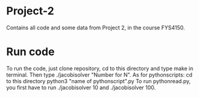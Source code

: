 # Project-2
Contains all code and some data from Project 2, in the course FYS4150. 


# Run code
To run the code, just clone repository, cd to this directory and type make in terminal. 
Then type ./jacobisolver "Number for N". 
As for pythonscripts: 
cd to this directory 
python3 "name of pythonscript".py
To run pythonread.py, you first have to run ./jacobisolver 10 and ./jacobisolver 100. 


